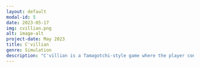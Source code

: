 ```yaml
---
layout: default
modal-id: 5
date: 2023-05-17
img: cvillian.png
alt: image-alt
project-date: May 2023
title: C'villian
genre: Simulation
description: "C'villian is a Tamagotchi-style game where the player controls a UVA student who is trying to navigate four years at the university while balancing learning, fun, and physical well-being. Each of these aspects of student life at UVA has an associated minigame in order to boost their levels. As they progress through the four years at UVA, the student will have access to various upgrades to give them advantages. Only the brightest will avoid failing and make it through to graduation. Download at <a href='/games/Cvillian.zip'>https://uvacs.games/games/Cvillian.zip</a>"
---
```

